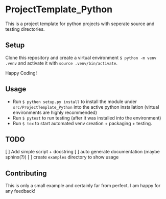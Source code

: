 # ProjectTemplate_Python

This is a project template for python projects with seperate source and testing directories. 

## Setup
Clone this repository and create a virtual environment ```$ python -m venv .venv``` and activate it with ```source .venv/bin/activate```. 

Happy Coding!


## Usage

* Run ```$ python setup.py install``` to install the module under ```src/ProjectTemplate_Python``` into the active python installation (virtual environments are highly recommended)
* Run ```$ pytest``` to run testing (after it was installed into the environment)
* Run ```$ tox``` to start automated venv creation + packaging + testing. 

## TODO
[ ] Add simple script + docstring
[ ] auto generate documentation (maybe sphinx(?))
[ ] create ```examples``` directory to show usage

## Contributing
This is only a small example and certainly far from perfect. I am happy for any feedback!

